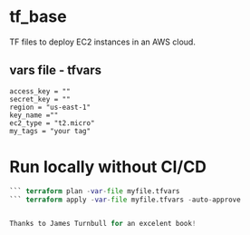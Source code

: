 # tf_base
TF files to deploy EC2 instances in an AWS cloud.

## vars file - tfvars
```
access_key = ""
secret_key = ""
region = "us-east-1"
key_name =""
ec2_type = "t2.micro"
my_tags = "your tag"

```

# Run locally without CI/CD
``` terraform init
``` terraform plan -var-file myfile.tfvars
``` terraform apply -var-file myfile.tfvars -auto-approve


Thanks to James Turnbull for an excelent book!